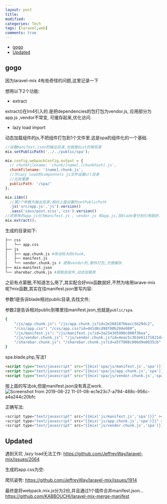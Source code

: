 ```yaml
---
layout: post
title:
modified:
categories: Tech
tags: [laravel,web]
comments: true
---
```


<!-- TOC -->

- [gogo](#gogo)
- [Updated](#updated)

<!-- /TOC -->

## gogo

因为laravel-mix 4有些奇怪的问题,这里记录一下

想用以下2个功能:

* extract

extract()在lm4引入的.是把dependencies的包打包为vendor.js, 应用部分为app.js ,vendor不常变, 可缓存起来,优化访问.

* lazy load import

动态加载组件的js,不把组件打包到1个文件里.这是spa的组件化的一个基础.


```js
//设置manifest.json的输出目录,也就是dist的根目录
mix.setPublicPath('../../public/spa');

mix.config.webpackConfig.output = {
  // chunkFilename: 'chunk/[name].[chunkhash].js',
  chunkFilename: '[name].chunk.js',
  //为lazy load的componnets js文件设置url目录
  //比较重要
  publicPath: '/spa/'
};

mix.i18n()
  //第2个参数为输出目录,相对上面设置的setPublicPath
  .js('src/app.js','js').version()
  .sass('sass/post.scss','css').version()
//将原来的app.js分为manifest.js , vendor.js 和app.js,在blade里分别引用就好.
mix.extract();
```
生成的目录如下:
```sh
├── css
│   └── app.css
├── js
│   ├── app.chunk.js #改动较大的chunk,
│   ├── manifest.js
│   └── vendor.chunk.js # 提取vendor的,额外打包,方便缓存.
├── mix-manifest.json
└── sharebar.chunk.js #提取自组件,动态加载用
```

之前有点蒙圈,不知道怎么用了,其实配合好mix函数就好,不然为啥用larave-mix呢?mix函数,其实在往manifest.json里写内容:

参数1是告诉blade相对public目录,去找文件;

参数2是告诉相对public到哪里找manifest.json,也就是`public/spa`.

```sh
{
    "/js/app.chunk.js": "/js/app.chunk.js?id=2e268187bbacc5b29dc2",
    "/css/app.css": "/css/app.css?id=d41d8cd98f00b204e980",
    "/js/manifest.js": "/js/manifest.js?id=3a2343d5990c000f3bea",
    "/js/vendor.chunk.js": "/js/vendor.chunk.js?id=4eac5c3b3e61171821dc",
    "/sharebar.chunk.js": "/sharebar.chunk.js?id=a5f7808c006d9e0835cb"
}
```

spa.blade.php,写法1
```html
<script type="text/javascript" src="{{mix('spa/js/manifest.js','spa')}}" ></script>
<script type="text/javascript" src="{{mix('spa/js/app.chunk.js','spa')}}" ></script>
<script type="text/javascript" src="{{mix('spa/js/vendor.chunk.js','spa')}}" ></script>
```
按上面的写法ok,但是manifest.json没有真正work.
![Screenshot from 2019-08-22 11-01-08-ec1e23c7-a794-488c-956c-a4a244c20bfc](https://images-1257933000.cos.ap-chengdu.myqcloud.com/Screenshot%20from%202019-08-22%2011-01-08-ec1e23c7-a794-488c-956c-a4a244c20bfc.png)

正确写法:
```js
<script type="text/javascript" src="{{mix('js/manifest.js','spa')}}" ></script>
<script type="text/javascript" src="{{mix('js/app.chunk.js','spa')}}" ></script>
<script type="text/javascript" src="{{mix('js/vendor.chunk.js','spa')}}" ></script>
```

## Updated

遇到天坑 ,lazy load无法工作:
<https://github.com/JeffreyWay/laravel-mix/issues/2064>

生成的app.css为空:

爬坑姿势:
<https://github.com/JeffreyWay/laravel-mix/issues/1914>

最终是将webpack.mix.js分为2份,并且通过1个插件合并manifest.json...
<https://github.com/KABBOUCHI/laravel-mix-merge-manifest>




